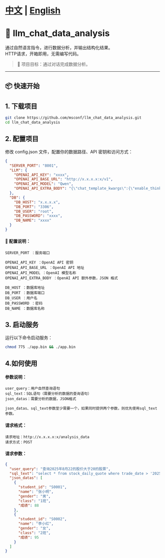 # [中文](README.md) | [English](README-en.md)
# 🚀 llm_chat_data_analysis

通过自然语言指令，进行数据分析，并输出结构化结果。  
HTTP请求，开箱即用，无需编写代码。

> 📌 项目目标：通过对话完成数据分析。

---

## 📦 快速开始

## 1. 下载项目

```bash
git clone https://github.com/msconf/llm_chat_data_analysis.git
cd llm_chat_data_analysis
```

## 2. 配置项目

修改 config.json 文件，配置你的数据路径、API 密钥和访问方式：

```json
{
  "SERVER_PORT": "8001",
  "LLM": {
    "OPENAI_API_KEY": "xxxx",
    "OPENAI_API_BASE_URL": "http://x.x.x.x:x/v1",
    "OPENAI_API_MODEL": "Qwen",
    "OPENAI_API_EXTRA_BODY": "{\"chat_template_kwargs\":{\"enable_thinking\":false}}"
  },
  "DB": {
    "DB_HOST": "x.x.x.x",
    "DB_PORT": "3306",
    "DB_USER": "root",
    "DB_PASSWORD": "xxxx",
    "DB_NAME": "xxxx"
  }
}
```

#### 📌 配置说明：

    SERVER_PORT ：服务端口

    OPENAI_API_KEY ：OpenAI API 密钥
    OPENAI_API_BASE_URL ：OpenAI API 地址
    OPENAI_API_MODEL ：OpenAI 模型名称
    OPENAI_API_EXTRA_BODY ：OpenAI API 额外参数，JSON 格式

    DB_HOST ：数据库地址
    DB_PORT ：数据库端口
    DB_USER ：用户名
    DB_PASSWORD ：密码
    DB_NAME ：数据库名称

## 3. 启动服务

运行以下命令启动服务：

```bash
chmod 775 ./app.bin && ./app.bin
 ```

## 4.如何使用

#### 参数说明：

    user_query：用户自然查询语句
    sql_text：SQL语句（需要分析的数据的查询语句）
    json_datas：需要分析的数据，JSON格式

    json_datas、sql_text参数至少需要一个，如果同时提供两个参数，则优先使用sql_text参数。

#### 请求格式：

    请求地址：http://x.x.x.x:x/analysis_data
    请求方式：POST

#### 请求参数：

```json
{
  "user_query": "查询2025年8月22的股价大于20的股票",
  "sql_text": "select * from stock_daily_quote where trade_date > '2025-08-20'",
  "json_datas": [
    {
      "student_id": "S0001",
      "name": "张小明",
      "gender": "男",
      "class": "1班",
      "成绩": 88
    },
    {
      "student_id": "S0002",
      "name": "李小红",
      "gender": "女",
      "class": "2班",
      "成绩": 95
    }
  ]
}
```

